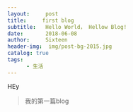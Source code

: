 ```yaml
---
layout:     post
title:     first blog
subtitle:   Hello World， Hellow Blog!
date:       2018-06-08
author:     Sixteen
header-img:  img/post-bg-2015.jpg
catalog: true
tags:
      - 生活
---
```


HEy
>我的第一篇blog

